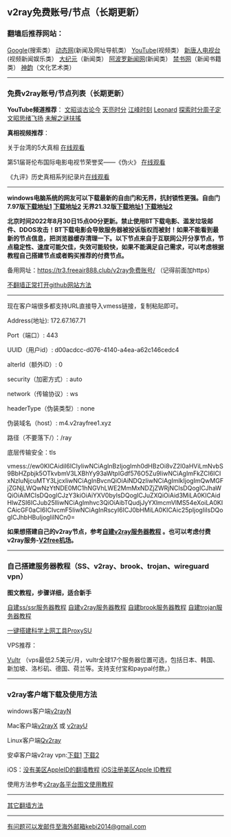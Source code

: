 ## v2ray免费账号/节点（长期更新）

### 翻墙后推荐网站：

[Google](https://www.google.com)(搜索类） [动态网](http://dongtaiwang.com)(新闻及网址导航类） [YouTube](https://www.youtube.com)(视频类）  [新唐人电视台](https://www.ntdtv.com)(视频新闻娱乐类）   [大纪元](https://www.epochtimes.com)（新闻类）  [阿波罗新闻网](https://www.aboluowang.com)(新闻类） [禁书网](https://www.bannedbook.org)（新闻书籍类）   [神韵](https://zh-cn.shenyun.com)（文化艺术类） 
  

***

### 免费v2ray账号/节点列表（长期更新）

**YouTube频道推荐**： [文昭谈古论今](https://www.youtube.com/channel/UCtAIPjABiQD3qjlEl1T5VpA/featured)    [天亮时分](https://www.youtube.com/channel/UCjvjNeHndz4PGs9JXhzdHqw/videos) [江峰时刻](https://www.youtube.com/channel/UCa6ERCDt3GzkvLye32ar89w/videos)  [Leonard](https://www.youtube.com/channel/UC1mx_wcSHtfpLk5N_zY0TRg/videos)  [探索时分周子定](https://www.youtube.com/c/%E6%8E%A2%E7%B4%A2%E6%99%82%E5%88%86-%E5%91%A8%E5%AD%90%E5%AE%9A/videos) [文昭思绪飞扬](https://www.youtube.com/channel/UCTu_hTaVf3DJMpMIyOAq2Ew/videos) [未解之谜扶搖](https://www.youtube.com/c/%E6%9C%AA%E8%A7%A3%E4%B9%8B%E8%AC%8E%E6%89%B6%E6%90%96/videos)


**真相视频推荐**：

关于台湾的5大真相 [在线观看](https://www.youtube.com/watch?v=O2hbHbdYG2w&ab_channel=Leonard)

第51届哥伦布国际电影电视节荣誉奖——《伪火》  [在线观看](http://cn.ntdtv.com/gb/2014/01/07/a24016.html) 

《九评》历史真相系列纪录片[在线观看](https://www.tuidang.org/9ping/)

***

**windows电脑系统的网友可以下载最新的自由门和无界，抗封锁性更强。自由门7.97版[下载地址1](https://tr601.free4444.xyz/fg797p.zip) [下载地址2](https://tr201.free4444.xyz/fg797p.zip) 无界21.32版[下载地址1](https://tr601.free4444.xyz/u2132.exe) [下载地址2](https://tr201.free4444.xyz/u2132.exe)**


**北京时间2022年8月30日15点00分更新。禁止使用BT下载电影、滥发垃圾邮件、DDOS攻击！BT下载电影会导致服务器被投诉版权而被封！如果不能看到最新的节点信息，把浏览器缓存清理一下。以下节点来自于互联网公开分享节点，节点稳定性、速度可能欠佳，失效可能较快，如果不能满足自己需求，可以考虑根据教程自己搭建节点或者购买推荐的付费节点。**


备用网址：https://tr3.freeair888.club/v2ray免费账号/ （记得前面加https） 

[不翻墙正常打开github网站方法](https://github.com/Alvin9999/new-pac/wiki/%E4%BF%AE%E6%94%B9hosts%E6%96%87%E4%BB%B6%E4%B8%8Agithub)

***

现在客户端很多都支持URL直接导入vmess链接，复制粘贴即可。

Address(地址): 172.67.167.71

Port（端口）: 443

UUID（用户id）: d00acdcc-d076-4140-a4ea-a62c146cedc4

alterId（额外ID）: 0

security（加密方式）: auto

network（传输协议）: ws

headerType（伪装类型）: none

伪装域名（host）: m4.v2rayfree1.xyz

路径（不要落下/）：/ray

底层传输安全：tls

vmess://ew0KICAidiI6ICIyIiwNCiAgInBzIjogImh0dHBzOi8vZ2l0aHViLmNvbS9BbHZpbjk5OTkvbmV3LXBhYy93aWtpIGdf576O5Zu9IiwNCiAgImFkZCI6ICIxNzIuNjcuMTY3LjcxIiwNCiAgInBvcnQiOiAiNDQzIiwNCiAgImlkIjogImQwMGFjZGNjLWQwNzYtNDE0MC1hNGVhLWE2MmMxNDZjZWRjNCIsDQogICJhaWQiOiAiMCIsDQogICJzY3kiOiAiYXV0byIsDQogICJuZXQiOiAid3MiLA0KICAidHlwZSI6ICJub25lIiwNCiAgImhvc3QiOiAibTQudjJyYXlmcmVlMS54eXoiLA0KICAicGF0aCI6ICIvcmF5IiwNCiAgInRscyI6ICJ0bHMiLA0KICAic25pIjogIiIsDQogICJhbHBuIjogIiINCn0=



**如果想搭建自己的v2ray节点，参考[自建v2ray服务器教程](https://github.com/Alvin9999/new-pac/wiki/%E8%87%AA%E5%BB%BAv2ray%E6%9C%8D%E5%8A%A1%E5%99%A8%E6%95%99%E7%A8%8B) 。也可以考虑付费v2ray服务-[V2free机场](https://github.com/Alvin9999/new-pac/wiki/V2free%E6%9C%BA%E5%9C%BA)。**


***

### 自己搭建服务器教程（SS、v2ray、brook、trojan、wireguard vpn） 

**图文教程，步骤详细，适合新手**

[自建ss/ssr服务器教程](https://github.com/Alvin9999/new-pac/wiki/%E8%87%AA%E5%BB%BAss%E6%9C%8D%E5%8A%A1%E5%99%A8%E6%95%99%E7%A8%8B) 
[自建v2ray服务器教程](https://github.com/Alvin9999/new-pac/wiki/%E8%87%AA%E5%BB%BAv2ray%E6%9C%8D%E5%8A%A1%E5%99%A8%E6%95%99%E7%A8%8B) 
[自建brook服务器教程](https://github.com/Alvin9999/new-pac/wiki/%E8%87%AA%E5%BB%BAbrook%E6%9C%8D%E5%8A%A1%E5%99%A8%E6%95%99%E7%A8%8B) 
[自建trojan服务器教程](https://github.com/Alvin9999/new-pac/wiki/%E8%87%AA%E5%BB%BAtrojan%E6%9C%8D%E5%8A%A1%E5%99%A8%E6%95%99%E7%A8%8B) 

[一键搭建科学上网工具ProxySU](https://github.com/Alvin9999/new-pac/wiki/%E4%B8%80%E9%94%AE%E6%90%AD%E5%BB%BA%E7%A7%91%E5%AD%A6%E4%B8%8A%E7%BD%91%E5%B7%A5%E5%85%B7ProxySU) 

VPS推荐：

[Vultr](https://www.vultr.com/?ref=7048874) （vps最低2.5美元/月，vultr全球17个服务器位置可选，包括日本、韩国、新加坡、洛杉矶、德国、荷兰等。支持支付宝和paypal付款。）

***


### v2ray客户端下载及使用方法

windows客户端[v2rayN](https://github.com/2dust/v2rayN/releases/latest) 

Mac客户端[v2rayX](https://github.com/insisttech/v2rayX-copy/releases) 或 [v2rayU](https://github.com/yanue/V2rayU/releases)

Linux客户端[Qv2ray](https://github.com/lhy0403/Qv2ray/releases) 

安卓客户端v2ray vpn:[下载1](https://d1.w2rss.tk/ssvpn-universal.apk) 
[下载2](https://d2.w2rss.tk/ssvpn-universal.apk) 

iOS：[没有美区AppleID的翻墙教程](https://github.com/Alvin9999/new-pac/wiki/%E8%8B%B9%E6%9E%9C%E6%89%8B%E6%9C%BA%E7%BF%BB%E5%A2%99%E8%BD%AF%E4%BB%B6) [iOS注册美区Apple ID教程](https://github.com/Alvin9999/new-pac/wiki/iOS%E6%B3%A8%E5%86%8C%E7%BE%8E%E5%8C%BAApple-ID%E6%95%99%E7%A8%8B) 

使用方法参考[v2ray各平台图文使用教程](https://github.com/Alvin9999/new-pac/wiki/v2ray%E5%90%84%E5%B9%B3%E5%8F%B0%E5%9B%BE%E6%96%87%E4%BD%BF%E7%94%A8%E6%95%99%E7%A8%8B)

***

[其它翻墙方法](https://github.com/Alvin9999/new-pac/wiki/)

***

有问题可以发邮件至海外邮箱kebi2014@gmail.com